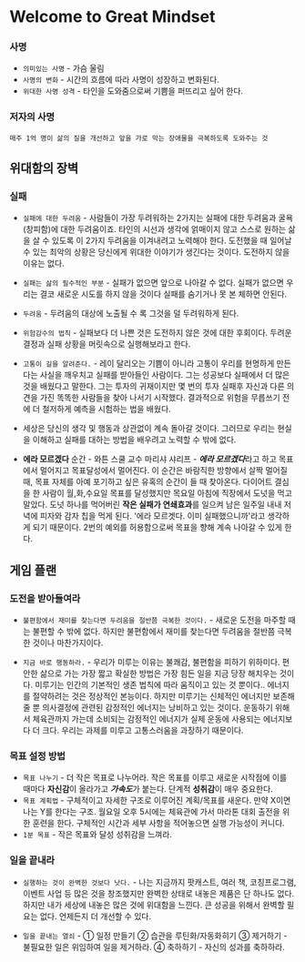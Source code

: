 # Welcome to Great Mindset

### 사명

* `의미있는 사명` - 가슴 울림
* `사명의 변화` - 시간의 흐름에 따라 사명이 성장하고 변화된다.
* `위대한 사명 성격` - 타인을 도와줌으로써 기쁨을 퍼뜨리고 싶어 한다.

### 저자의 사명

    매주 1억 명이 삶의 질을 개선하고 앞을 가로 막는 장애물을 극복하도록 도와주는 것

## 위대함의 장벽

### 실패
* `실패에 대한 두려움` -
사람들이 가장 두려워하는 2가지는 실패에 대한 두려움과 굴욕(창피함)에 대한 두려움이죠. 타인의 시선과 생각에 얽매이지 않고 스스로 원하는 삶을 살 수 있도록 이 2가지 두려움을 이겨내려고 노력해야 한다.
도전했을 때 일어날 수 있는 최악의 상황은 당신에게 위대한 이야기가 생긴다는 것이다. 도전하지 않을 이유는 없다.
* `실패는 삺의 필수적인 부분` - 실패가 없으면 앞으로 나아갈 수 없다. 실패가 없으면 우리는 결코 새로운 시도를 하지 않을 것이다 실패를 숨기거나 못 본 체하면 안된다.
* `두려움` - 두려움의 대상에 노출될 수 록 그것을 덜 두려워하게 된다.
* `위험감수의 법칙` - 실패보다 더 나쁜 것은 도전하지 않은 것에 대한 후회이다. 두려운 결정과 실패 상황을 머릿속으로 실행해보라고 한다. 

 * `고통이 길을 알려준다.` - 레이 달리오는 기쁨이 아니라 고통이 우리를 현명하게 만든다는 사실을 깨우치고 실패를 받아들인 사람이다. 그는 성공보다 실패에서 더 많은 것을 배웠다고 말한다. 그는 투자의 귀재이지만 몇 번의 투자 실패후 자신과 다른 의견을 가진 똑똑한 사람들을 찾아 나서기 시작했다. 결과적으로 위험을 무릅쓰기 전에 더 철저하게 예측을 시험하는 법을 배웠다.

 * 세상은 당신의 생각 및 행동과 상관없이 계속 돌아갈 것이다. 그러므로 우리는 현실을 이해하고 실패를 대하는 방법을 배우려고 노력할 수 밖에 없다.
 * **에라 모르겠다** 순간 - 와튼 스쿨 교수 마리샤 샤리프 - ***에라 모르겠다***라고 하고 목표에서 멀어지고 목표달성에서 멀어진다. 이 순간은 바람직한 방향에서 살짝 멀어질 때, 목표 자체를 아예 포기하고 싶은 유혹의 순간이 들 때 찾아온다. 다이어트 결심을 한 사람이 월,화,수요일 목표를 달성했지만 목요일 아침에 직장에서 도넛을 먹고 말았다. 도넛 하나를 먹어버린 **작은 실패가 연쇄효과**를 일으켜 남은 일주일 내내 저녁에 피자와 감자 칩을 먹게 된다. '에라 모르겟다. 이미 실패했으니까'라고 생각하게 되기 때문이다.
 2번의 예외를 허용함으로써 목표을 향해 계속 나아갈 수 있게 한다.


## 게임 플랜
### 도전을 받아들여라
* `불편함에서 재미를 찾는다면 두려움을 절반쯤 극복한 것이다.` - 새로운 도전을 마주할 때는 불편할 수 밖에 없다. 하지만 불편함에서 재미를 찾는다면 두려움을 절반쯤 극복한 것이나 마찬가지이다.

* `지금 바로 행동하라.` - 우리가 미루는 이유는 불쾌감, 불편함을 피하기 위하미다. 편안한 삶으로 가는 가장 짧고 확실한 방법은 가장 힘든 일을 지금 당장 해치우는 것이다. 미루기는 인간의 기본적인 생존 법칙에 따라 움직이고 있는 것 뿐이다.. 에너지를 절약하려는 것은 정상적인 본능이다. 하지만 미루기는 신체적인 에너지만 보존해줄 뿐 의사결정에 관련된 감정적인 에너지는 낭비하고 있는 것이다. 운동하기 위해서 체육관까지 가는데 소비되는 감정적인 에너지가 실제 운동에 사용되는 에너지보다 더 크다. 우리는 과제를 미루고 고통스러움을 과장하기 때문이다.


### 목표 설정 방법
* `목표 나누기` - 더 작은 목표로 나누어라. 작은 목표를 이루고 새로운 시작점에 이를 때마다 **자신감**이 올라가고 ***가속도***가 붙는다. 단계적 **성취감**이 매우 중요한다.
* `목표 계획법` - 구체적이고 자세한 구조로 이루어진 계획/목표를 새운다. 
만약 X이면 나는 Y를 한다는 구조. 월요일 오후 5시에는 체육관에 가서 마라톤 대회 출전을 위한 훈련을 한다. 구체적인 시간과 세부 사항을 적어놓으면 실행 가능성이 커니다.  
* `1분 목표` - 작은 목표와 달성 성취감을 느껴라.

### 일을 끝내라
* `실행하는 것이 완벽한 것보다 낫다.` - 나는 지금까지 팟캐스트, 여러 책, 코칭프로그램, 이벤트 사업 등 많은 것을 창조했지만 완벽한 상태로 내놓은 제품은 단 하나도 없다. 하지만 내가 세상에 내놓은 많은 것에 위대함을 느낀다. 큰 성공을 위해서 완벽할 필요는 없다. 언제든지 더 개선할 수 있다. 

* `일을 끝내는 열쇠` - 
① 일정 만들기 
② 습관을 루틴화/자동화히기
③ 제거하기 - 불필요한 일은 위임하여 일을 제거하라.
④ 축하하기 - 자신의 성과를 축하하라.